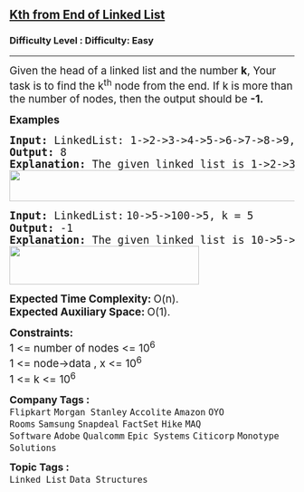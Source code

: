 <h2><a href="https://www.geeksforgeeks.org/problems/nth-node-from-end-of-linked-list/1?page=1&difficulty=Easy&sortBy=submissions">Kth from End of Linked List</a></h2><h3>Difficulty Level : Difficulty: Easy</h3><hr><div class="problems_problem_content__Xm_eO"><p class="ajy" tabindex="0" role="button" aria-haspopup="true" data-tooltip="Show details" aria-label="Show details"><span style="font-size: 14pt;">Given the head of a linked list and the number <strong>k</strong>, Your task is to find the k<sup>th</sup> node from the end. If k is more than the number of nodes, then the output should be <strong>-1.</strong></span></p>
<div dir="ltr">
<p><span style="font-size: 14pt;"><strong>Examples<br></strong></span></p>
<pre><span style="font-size: 14pt;"><strong>Input: </strong>LinkedList:<strong> </strong>1-&gt;2-&gt;3-&gt;4-&gt;5-&gt;6-&gt;7-&gt;8-&gt;9, k = 2<br><strong>Output: </strong>8<strong>
Explanation: </strong>The given linked list is 1-&gt;2-&gt;3-&gt;4-&gt;5-&gt;6-&gt;7-&gt;8-&gt;9. The 2nd node from end is 8.<br><img src="https://media.geeksforgeeks.org/img-practice/prod/addEditProblem/700170/Web/Other/blobid0_1723031071.png" width="518" height="55"><br></span></pre>
<pre><span style="font-size: 14pt;"><strong>Input: </strong>LinkedList:<strong style="font-family: -apple-system, BlinkMacSystemFont, 'Segoe UI', Roboto, Oxygen, Ubuntu, Cantarell, 'Open Sans', 'Helvetica Neue', sans-serif;"> </strong>10-&gt;5-&gt;100-&gt;5, k = 5<br><strong>Output: </strong>-1<strong>
Explanation: </strong>The given linked list is 10-&gt;5-&gt;100-&gt;5. Since 'k' is more than the number of nodes, the output is -1.<br><img src="https://media.geeksforgeeks.org/img-practice/prod/addEditProblem/700170/Web/Other/blobid1_1723031085.png" width="335" height="68"><br></span></pre>
<p><span style="font-size: 14pt;"><strong>Expected Time Complexity:&nbsp;</strong>O(n).<br><strong>Expected Auxiliary Space:&nbsp;</strong>O(1).</span></p>
<p><span style="font-size: 14pt;"><strong>Constraints:</strong><br>1 &lt;= number of nodes &lt;= 10<sup>6<br></sup>1 &lt;= node-&gt;data , x &lt;= 10<sup>6</sup><br>1 &lt;= k &lt;= 10<sup>6</sup></span></p>
</div></div><p><span style=font-size:18px><strong>Company Tags : </strong><br><code>Flipkart</code>&nbsp;<code>Morgan Stanley</code>&nbsp;<code>Accolite</code>&nbsp;<code>Amazon</code>&nbsp;<code>OYO Rooms</code>&nbsp;<code>Samsung</code>&nbsp;<code>Snapdeal</code>&nbsp;<code>FactSet</code>&nbsp;<code>Hike</code>&nbsp;<code>MAQ Software</code>&nbsp;<code>Adobe</code>&nbsp;<code>Qualcomm</code>&nbsp;<code>Epic Systems</code>&nbsp;<code>Citicorp</code>&nbsp;<code>Monotype Solutions</code>&nbsp;<br><p><span style=font-size:18px><strong>Topic Tags : </strong><br><code>Linked List</code>&nbsp;<code>Data Structures</code>&nbsp;